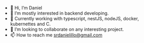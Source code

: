 - 👋 Hi, I’m Daniel
- 👀 I’m mostly interested in backend developing. 
- 🌱 Currently working with typescript, nestJS, nodeJS, docker, kubernettes and C. 
- 💞️ I’m looking to collaborate on any interesting project.
- 📫 How to reach me srdanielillo@gmail.com

<!---
srdanielillo/srdanielillo is a ✨ special ✨ repository because its `README.md` (this file) appears on your GitHub profile.
You can click the Preview link to take a look at your changes.
--->
